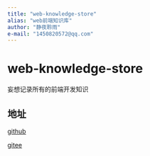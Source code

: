 ```yaml
---
title: "web-knowledge-store"
alias: "web前端知识库"
author: "静夜聆雨"
e-mail: "1450820572@qq.com"
---
```

# web-knowledge-store
妄想记录所有的前端开发知识

## 地址
[github](https://github.com/gogomusic/web-knowledge-store)

[gitee](https://gitee.com/gogomusic99/web-knowledge-store)

